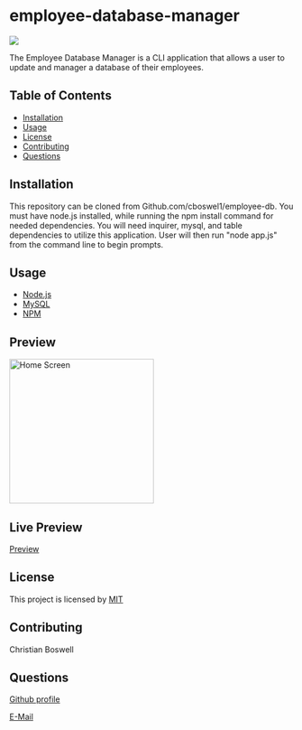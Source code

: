 # employee-database-manager 

![](https://img.shields.io/badge/license-MIT-yellow)


The Employee Database Manager is a CLI application that allows a user to update and manager a database of their employees. 


## Table of Contents 
  - [Installation](#installation)
  - [Usage](#usage)
  - [License](#license)
  - [Contributing](#contributing)
  - [Questions](#questions)


## Installation 
This repository can be cloned from Github.com/cboswel1/employee-db. You must have node.js installed, while running the npm install command for needed dependencies. You will need inquirer, mysql, and table dependencies to utilize this application. User will then run "node app.js" from the command line to begin prompts. 


## Usage
  - [Node.js](https://nodejs.org/en/)
  - [MySQL](https://www.mysql.com/)
  - [NPM](https://www.npmjs.com/)

## Preview 
<img src="https://raw.githubusercontent.com/cboswel1/employee-db/main/Assets/emdb.png" height="256" title="Home Screen">


## Live Preview 
[Preview](https://www.youtube.com/watch?v=P3ZBJI-OlN4)


## License
This project is licensed by [MIT](https://opensource.org/licenses/MIT)


## Contributing
Christian Boswell


## Questions

[Github profile](https://github.com/cboswel1)

[E-Mail](mailto:christianboswell86@gmail.com)

